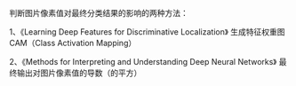 判断图片像素值对最终分类结果的影响的两种方法：

1、《Learning Deep Features for Discriminative Localization》
生成特征权重图CAM（Class Activation Mapping）

2、《Methods for Interpreting and Understanding Deep Neural Networks》
最终输出对图片像素值的导数（的平方）
